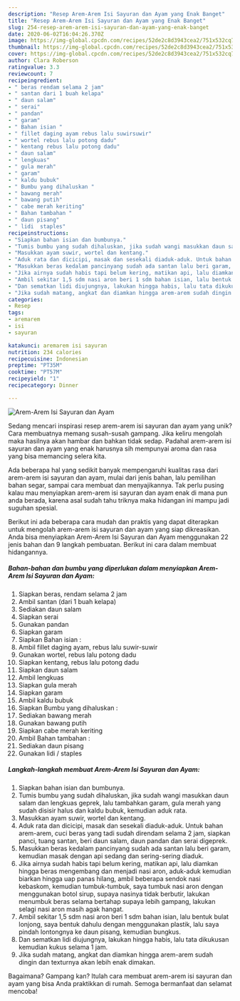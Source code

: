 ```yaml
---
description: "Resep Arem-Arem Isi Sayuran dan Ayam yang Enak Banget"
title: "Resep Arem-Arem Isi Sayuran dan Ayam yang Enak Banget"
slug: 254-resep-arem-arem-isi-sayuran-dan-ayam-yang-enak-banget
date: 2020-06-02T16:04:26.370Z
image: https://img-global.cpcdn.com/recipes/52de2c8d3943cea2/751x532cq70/arem-arem-isi-sayuran-dan-ayam-foto-resep-utama.jpg
thumbnail: https://img-global.cpcdn.com/recipes/52de2c8d3943cea2/751x532cq70/arem-arem-isi-sayuran-dan-ayam-foto-resep-utama.jpg
cover: https://img-global.cpcdn.com/recipes/52de2c8d3943cea2/751x532cq70/arem-arem-isi-sayuran-dan-ayam-foto-resep-utama.jpg
author: Clara Roberson
ratingvalue: 3.3
reviewcount: 7
recipeingredient:
- " beras rendam selama 2 jam"
- " santan dari 1 buah kelapa"
- " daun salam"
- " serai"
- " pandan"
- " garam"
- " Bahan isian "
- " fillet daging ayam rebus lalu suwirsuwir"
- " wortel rebus lalu potong dadu"
- " kentang rebus lalu potong dadu"
- " daun salam"
- " lengkuas"
- " gula merah"
- " garam"
- " kaldu bubuk"
- " Bumbu yang dihaluskan "
- " bawang merah"
- " bawang putih"
- " cabe merah keriting"
- " Bahan tambahan "
- " daun pisang"
- " lidi  staples"
recipeinstructions:
- "Siapkan bahan isian dan bumbunya."
- "Tumis bumbu yang sudah dihaluskan, jika sudah wangi masukkan daun salam dan lengkuas geprek, lalu tambahkan garam, gula merah yang sudah disisir halus dan kaldu bubuk, kemudian aduk rata."
- "Masukkan ayam suwir, wortel dan kentang."
- "Aduk rata dan dicicipi, masak dan sesekali diaduk-aduk. Untuk bahan arem-arem, cuci beras yang tadi sudah direndam selama 2 jam, siapkan panci, tuang santan, beri daun salam, daun pandan dan serai digeprek."
- "Masukkan beras kedalam pancinyang sudah ada santan lalu beri garam, kemudian masak dengan api sedang dan sering-sering diaduk."
- "Jika airnya sudah habis tapi belum kering, matikan api, lalu diamkan hingga beras mengembang dan menjadi nasi aron, aduk-aduk kemudian biarkan hingga uap panas hilang, ambil beberapa sendok nasi kebaskom, kemudian tumbuk-tumbuk, saya tumbuk nasi aron dengan menggunakan botol sirup, supaya nasinya tidak berbutir, lakukan menumbuk beras selama bertahap supaya lebih gampang, lakukan selagi nasi aron masih agak hangat."
- "Ambil sekitar 1,5 sdm nasi aron beri 1 sdm bahan isian, lalu bentuk bulat lonjong, saya bentuk dahulu dengan menggunakan plastik, lalu saya pindah lontongnya ke daun pisang, kemudian bungkus."
- "Dan sematkan lidi diujungnya, lakukan hingga habis, lalu tata dikukusan kemudian kukus selama 1 jam."
- "Jika sudah matang, angkat dan diamkan hingga arem-arem sudah dingin dan texturnya akan lebih enak dimakan."
categories:
- Resep
tags:
- aremarem
- isi
- sayuran

katakunci: aremarem isi sayuran 
nutrition: 234 calories
recipecuisine: Indonesian
preptime: "PT35M"
cooktime: "PT57M"
recipeyield: "1"
recipecategory: Dinner

---
```



![Arem-Arem Isi Sayuran dan Ayam](https://img-global.cpcdn.com/recipes/52de2c8d3943cea2/751x532cq70/arem-arem-isi-sayuran-dan-ayam-foto-resep-utama.jpg)

Sedang mencari inspirasi resep arem-arem isi sayuran dan ayam yang unik? Cara membuatnya memang susah-susah gampang. Jika keliru mengolah maka hasilnya akan hambar dan bahkan tidak sedap. Padahal arem-arem isi sayuran dan ayam yang enak harusnya sih mempunyai aroma dan rasa yang bisa memancing selera kita.

Ada beberapa hal yang sedikit banyak mempengaruhi kualitas rasa dari arem-arem isi sayuran dan ayam, mulai dari jenis bahan, lalu pemilihan bahan segar, sampai cara membuat dan menyajikannya. Tak perlu pusing kalau mau menyiapkan arem-arem isi sayuran dan ayam enak di mana pun anda berada, karena asal sudah tahu triknya maka hidangan ini mampu jadi suguhan spesial.




Berikut ini ada beberapa cara mudah dan praktis yang dapat diterapkan untuk mengolah arem-arem isi sayuran dan ayam yang siap dikreasikan. Anda bisa menyiapkan Arem-Arem Isi Sayuran dan Ayam menggunakan 22 jenis bahan dan 9 langkah pembuatan. Berikut ini cara dalam membuat hidangannya.

<!--inarticleads1-->

##### Bahan-bahan dan bumbu yang diperlukan dalam menyiapkan Arem-Arem Isi Sayuran dan Ayam:

1. Siapkan  beras, rendam selama 2 jam
1. Ambil  santan (dari 1 buah kelapa)
1. Sediakan  daun salam
1. Siapkan  serai
1. Gunakan  pandan
1. Siapkan  garam
1. Siapkan  Bahan isian :
1. Ambil  fillet daging ayam, rebus lalu suwir-suwir
1. Gunakan  wortel, rebus lalu potong dadu
1. Siapkan  kentang, rebus lalu potong dadu
1. Siapkan  daun salam
1. Ambil  lengkuas
1. Siapkan  gula merah
1. Siapkan  garam
1. Ambil  kaldu bubuk
1. Siapkan  Bumbu yang dihaluskan :
1. Sediakan  bawang merah
1. Gunakan  bawang putih
1. Siapkan  cabe merah keriting
1. Ambil  Bahan tambahan :
1. Sediakan  daun pisang
1. Gunakan  lidi / staples




<!--inarticleads2-->

##### Langkah-langkah membuat Arem-Arem Isi Sayuran dan Ayam:

1. Siapkan bahan isian dan bumbunya.
1. Tumis bumbu yang sudah dihaluskan, jika sudah wangi masukkan daun salam dan lengkuas geprek, lalu tambahkan garam, gula merah yang sudah disisir halus dan kaldu bubuk, kemudian aduk rata.
1. Masukkan ayam suwir, wortel dan kentang.
1. Aduk rata dan dicicipi, masak dan sesekali diaduk-aduk. Untuk bahan arem-arem, cuci beras yang tadi sudah direndam selama 2 jam, siapkan panci, tuang santan, beri daun salam, daun pandan dan serai digeprek.
1. Masukkan beras kedalam pancinyang sudah ada santan lalu beri garam, kemudian masak dengan api sedang dan sering-sering diaduk.
1. Jika airnya sudah habis tapi belum kering, matikan api, lalu diamkan hingga beras mengembang dan menjadi nasi aron, aduk-aduk kemudian biarkan hingga uap panas hilang, ambil beberapa sendok nasi kebaskom, kemudian tumbuk-tumbuk, saya tumbuk nasi aron dengan menggunakan botol sirup, supaya nasinya tidak berbutir, lakukan menumbuk beras selama bertahap supaya lebih gampang, lakukan selagi nasi aron masih agak hangat.
1. Ambil sekitar 1,5 sdm nasi aron beri 1 sdm bahan isian, lalu bentuk bulat lonjong, saya bentuk dahulu dengan menggunakan plastik, lalu saya pindah lontongnya ke daun pisang, kemudian bungkus.
1. Dan sematkan lidi diujungnya, lakukan hingga habis, lalu tata dikukusan kemudian kukus selama 1 jam.
1. Jika sudah matang, angkat dan diamkan hingga arem-arem sudah dingin dan texturnya akan lebih enak dimakan.




Bagaimana? Gampang kan? Itulah cara membuat arem-arem isi sayuran dan ayam yang bisa Anda praktikkan di rumah. Semoga bermanfaat dan selamat mencoba!
